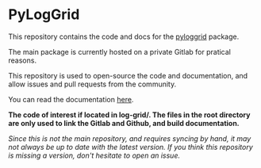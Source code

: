 # PyLogGrid

This repository contains the code and docs for the [pyloggrid](https://pypi.org/project/pyloggrid) package.

The main package is currently hosted on a private Gitlab for pratical reasons.

This repository is used to open-source the code and documentation, and allow issues and pull requests from the community.

You can read the documentation [here](https://pyloggrid.readthedocs.io/).

**The code of interest if located in log-grid/. The files in the root directory are only used to link the Gitlab and Github, and build documentation.**

*Since this is not the main repository, and requires syncing by hand, it may not always be up to date with the latest version. If you think this repository is missing a version, don't hesitate to open an issue.*
